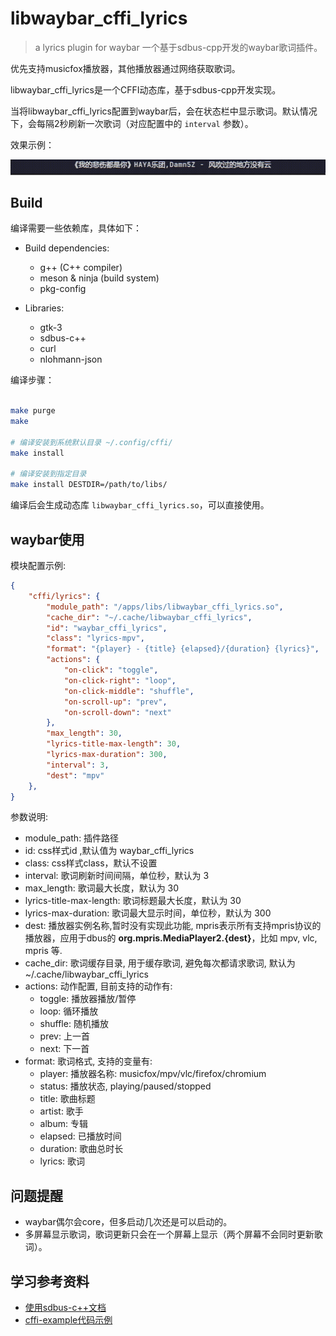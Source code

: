 # libwaybar_cffi_lyrics
> a lyrics plugin for waybar
一个基于sdbus-cpp开发的waybar歌词插件。

优先支持musicfox播放器，其他播放器通过网络获取歌词。


libwaybar_cffi_lyrics是一个CFFI动态库，基于sdbus-cpp开发实现。

当将libwaybar_cffi_lyrics配置到waybar后，会在状态栏中显示歌词。默认情况下，会每隔2秒刷新一次歌词（对应配置中的 `interval` 参数）。

效果示例：

![preview](preview/waybar_preview.gif)


## Build
编译需要一些依赖库，具体如下：

- Build dependencies:
  - g++ (C++ compiler)
  - meson & ninja (build system)
  - pkg-config

- Libraries:
  - gtk-3
  - sdbus-c++
  - curl
  - nlohmann-json

编译步骤：
```bash

make purge
make

# 编译安装到系统默认目录 ~/.config/cffi/
make install

# 编译安装到指定目录
make install DESTDIR=/path/to/libs/
```
编译后会生成动态库 `libwaybar_cffi_lyrics.so`，可以直接使用。



## waybar使用

模块配置示例:

```json
{
    "cffi/lyrics": {
        "module_path": "/apps/libs/libwaybar_cffi_lyrics.so",
        "cache_dir": "~/.cache/libwaybar_cffi_lyrics",
        "id": "waybar_cffi_lyrics",
        "class": "lyrics-mpv",
        "format": "{player} - {title} {elapsed}/{duration} {lyrics}",
        "actions": {
            "on-click": "toggle",
            "on-click-right": "loop",
            "on-click-middle": "shuffle",
            "on-scroll-up": "prev",
            "on-scroll-down": "next"
        },
        "max_length": 30,
        "lyrics-title-max-length": 30,
        "lyrics-max-duration": 300,
        "interval": 3,
        "dest": "mpv"
    },
}
```

参数说明:
- module_path: 插件路径
- id: css样式id ,默认值为 waybar_cffi_lyrics
- class: css样式class，默认不设置
- interval: 歌词刷新时间间隔，单位秒，默认为 3
- max_length: 歌词最大长度，默认为 30
- lyrics-title-max-length: 歌词标题最大长度，默认为 30
- lyrics-max-duration: 歌词最大显示时间，单位秒，默认为 300
- dest: 播放器实例名称,暂时没有实现此功能, mpris表示所有支持mpris协议的播放器，应用于dbus的 **org.mpris.MediaPlayer2.{dest}**，比如 mpv, vlc, mpris 等.
- cache_dir: 歌词缓存目录, 用于缓存歌词, 避免每次都请求歌词, 默认为 ~/.cache/libwaybar_cffi_lyrics
- actions: 动作配置, 目前支持的动作有:
  - toggle: 播放器播放/暂停
  - loop: 循环播放
  - shuffle: 随机播放
  - prev: 上一首
  - next: 下一首
- format: 歌词格式, 支持的变量有:
  - player: 播放器名称: musicfox/mpv/vlc/firefox/chromium
  - status: 播放状态, playing/paused/stopped
  - title: 歌曲标题
  - artist: 歌手
  - album: 专辑
  - elapsed: 已播放时间
  - duration: 歌曲总时长
  - lyrics: 歌词




## 问题提醒

- waybar偶尔会core，但多启动几次还是可以启动的。
- 多屏幕显示歌词，歌词更新只会在一个屏幕上显示（两个屏幕不会同时更新歌词）。

## 学习参考资料

- [使用sdbus-c++文档](https://kistler-group.github.io/sdbus-cpp/docs/using-sdbus-c++.html)
- [cffi-example代码示例](https://github.com/Alexays/Waybar/tree/master/resources/custom_modules/cffi_example/)

